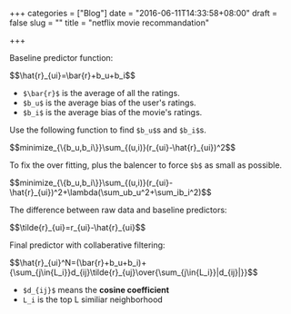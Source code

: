 +++
categories = ["Blog"]
date = "2016-06-11T14:33:58+08:00"
draft = false
slug = ""
title = "netflix movie recommandation"

+++

Baseline predictor function:

<div>$$\hat{r}_{ui}=\bar{r}+b_u+b_i$$</div>

- `$\bar{r}$` is the average of all the ratings.
- `$b_u$` is the average bias of the user's ratings.
- `$b_i$` is the average bias of the movie's ratings.


Use the following function to find `$b_u$`s and `$b_i$`s.

<div>$$minimize_{\{b_u,b_i\}}\sum_{(u,i)}(r_{ui}-\hat{r}_{ui})^2$$</div>


To fix the over fitting, plus the balencer to force `$b$` as small as possible.

<div>$$minimize_{\{b_u,b_i\}}\sum_{(u,i)}(r_{ui}-\hat{r}_{ui})^2+\lambda(\sum_ub_u^2+\sum_ib_i^2)$$</div>


The difference between raw data and baseline predictors:

<div>$$\tilde{r}_{ui}=r_{ui}-\hat{r}_{ui}$$</div>


Final predictor with collaberative filtering:

<div>$$\hat{r}_{ui}^N=(\bar{r}+b_u+b_i)+{\sum_{j\in{L_i}}d_{ij}\tilde{r}_{uj}\over{\sum_{j\in{L_i}}|d_{ij}|}}$$</div>

- `$d_{ij}$` means the __cosine coefficient__
- `L_i` is the top L similiar neighborhood
